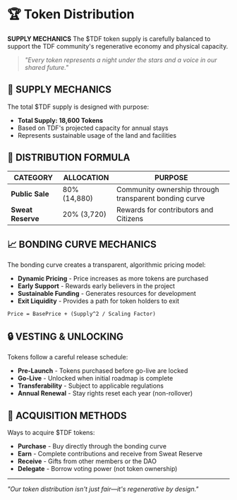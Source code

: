 # 🏆 Token Distribution

**SUPPLY MECHANICS** The $TDF token supply is carefully balanced to support the TDF community's regenerative economy and physical capacity.

> *"Every token represents a night under the stars and a voice in our shared future."*

## 🎯 SUPPLY MECHANICS

The total $TDF supply is designed with purpose:

- **Total Supply: 18,600 Tokens**
- Based on TDF's projected capacity for annual stays
- Represents sustainable usage of the land and facilities

## 🧮 DISTRIBUTION FORMULA

| CATEGORY | ALLOCATION | PURPOSE |
|----------|------------|---------|
| **Public Sale** | 80% (14,880) | Community ownership through transparent bonding curve |
| **Sweat Reserve** | 20% (3,720) | Rewards for contributors and Citizens |

## 📈 BONDING CURVE MECHANICS

The bonding curve creates a transparent, algorithmic pricing model:

- **Dynamic Pricing** - Price increases as more tokens are purchased
- **Early Support** - Rewards early believers in the project
- **Sustainable Funding** - Generates resources for development
- **Exit Liquidity** - Provides a path for token holders to exit

```
Price = BasePrice + (Supply^2 / Scaling Factor)
```

## 🔒 VESTING & UNLOCKING

Tokens follow a careful release schedule:

- **Pre-Launch** - Tokens purchased before go-live are locked
- **Go-Live** - Unlocked when initial roadmap is complete
- **Transferability** - Subject to applicable regulations
- **Annual Renewal** - Stay rights reset each year (non-rollover)

## 🔄 ACQUISITION METHODS

Ways to acquire $TDF tokens:

- **Purchase** - Buy directly through the bonding curve
- **Earn** - Complete contributions and receive from Sweat Reserve
- **Receive** - Gifts from other members or the DAO
- **Delegate** - Borrow voting power (not token ownership)

---

*"Our token distribution isn't just fair—it's regenerative by design."*
